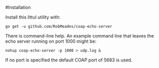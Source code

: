 #Installation

Install this littul utility with:

`go get -u github.com/RobMeades/coap-echo-server`

There is command-line help.  An example command line that leaves the echo server running on port 1000 might be:

`nohup coap-echo-server -p 1000 > udp.log &`

If no port is specified the default COAP port of 5683 is used.